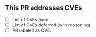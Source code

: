 ## This PR addresses CVEs

- [ ] List of CVEs fixed.
- [ ] List of CVEs deferred (with reasoning).
- [ ] PR labeled as CVE.
